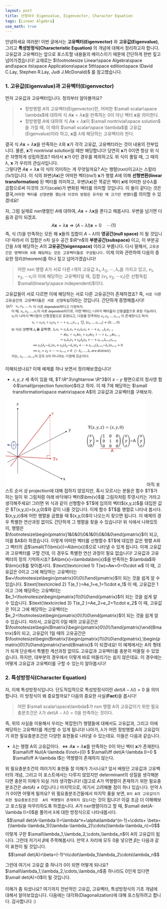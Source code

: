 ```yaml
---
layout: post
title: 선형대수 Eigenvalue, Eigenvector, Character Equation
tags: [Linear Algebra]
use_math: true
---
```

안녕하세요 여러분! 이번 글에서는 **고유벡터(Eigenvector)** 와 **고유값(Eigenvalue)**, 그리고 **특성방정식(Characteristic Equation)** 의 개념에 대해서 정리하고자 합니다. 고유값과 고유벡터는 앞으로 포스트할 내용들의 베이스이기 때문에 간단하게 한번 짚고 넘어가겠습니다! 교재로는 $\footnotesize Linear\space Algebra\space and\space its\space Applications\space 5th\space edition\space (David C.Lay, Stephen R.Lay, Judi J.McDonald)$ 를 참고했습니다.

### 1. 고유값(Eigenvalue)과 고유벡터(Eigenvector)
먼저 고유값과 고유벡터입니다. 정의부터 알아볼까요?
>  - 정방행렬 $A$의 고유벡터(Eigenvector)란, 어떠한 $\small  scalar\space \lambda$에 대하여 식 $A\bm{x}=\lambda\bm{x}$을 만족하는 0이 아닌 벡터 $\bm{x}$을 의미한다.
> - 정방행렬 $A$에 대하여 식 $A\bm{x}=\lambda\bm{x}$이 $\small nontrivial\space solution$ 을 가질 때, 이 때의 $\small scalar\space \lambda$를 고유값(Eigenvalue)이라 하고, $\bm{x}$를 $\lambda$에 해당하는 고유벡터라 한다.

결국 식 $A\bm{x}=\lambda\bm{x}$을 만족하는 $\lambda$와  $\bm{x}$가 각각 고유값, 고유벡터라는 것이 내용의 전부입니다.  물론, $\bm{x}$가 nontrivial solution일 때만 해당합니다! 당연히 $\bm{x}$가 0이면 항상 위 식은 자명하게 성립하겠죠? 따라서 $\bm{x}$가 0인 경우를 제외하고도 위 식이 풀릴 때, 그 때의 $\lambda$, $\bm{x}$ 가 우리의 관심사입니다.  
그렇다면 $A\bm{x}=\lambda\bm{x}$ 이 식이 의미하는 게 무엇일까요? $A$는 행렬(nxn)이고$\lambda$는 스칼라(1x1)입니다. 이 식의 좌변$(A\bm{x})$은 어떠한 벡터(nx1) $\bm{x}$가 행렬 $A$에 의해 **선형변환(linear transformation)** 된 벡터를 의미하고, 우변$(\lambda \bm{x})$은 똑같은 벡터 $\bm{x}$에 어떠한 상수$\lambda$를 곱함으로써 이것의 크기(scale)가 변화된 벡터를 의미할 것입니다. 이 둘이 같다는 것은 결국,``어떠한 벡터를 선형변환 했는데 이것의 방향은 유지된 채 크기만 변했다``를 의미할 수 있겠네요!

자, 그럼 실제로 nxn행렬인 $A$에 대하여, $A\bm{x}=\lambda\bm{x}$을 푼다고 해봅시다. 우변을 넘기면 다음과 같이 되겠죠.
$$A\bm{x}=\lambda\bm{x}\Longrightarrow (A-\lambda I)\bm{x}=0\quad\cdots (1)$$
즉, 식 (1)을 만족하는 모든 해  $\bm{x}$들의 집합이 $A-\lambda I$의 **영공간(null space)** 이 될 것입니다! 따라서 이 집합은 n차 실수 공간 $\R^n$의 **부분공간(subspace)** 이고, 이 부분공간을 $\lambda$에 해당하는 $A$의 **고유공간(eigenspace)** 이라고 부릅니다. 다시 말해서, ``고유공간은 영벡터와 λ에 해당하는 모든 고유벡터들로 구성됩니다.``
이제 이와 관련하여 다음의 중요한 정리(theorem)를 하나 짚고 넘어가겠습니다!
> 어떤 nxn 행렬 $A$가 서로 다른 r개의 고유값 $\lambda_1, \lambda_2, \cdots, \lambda_r$을 가지고 있고, $v_1,v_2, \cdots v_r$이 이에 해당하는 고유벡터일 때, 집합 $\{v_1, v_2, \cdots v_r\}$은 선형독립$\small(linearly\space independent)$이다.

고유값들이 서로 다르면 이에 해당하는 서로 다른 고유공간이 존재하겠죠? 즉, ``서로 다른 고유공간의 고유벡터들은 서로 선형독립``이라는 것입니다. 간단하게 증명해봅시다!
<img src="/assets/그림1추가.png" width="600px">

이해되셨나요? 이제 예제를 하나 보면서  정리해보겠습니다!
- $x,y,z$ 세 축이 있을 때, $T:\R^3\rightarrow \R^3$이 $x-y$ 평면으로의 정사영 함수$\small(projection function)$라고 하자. 이 때 $T$에 해당하는 $\small transformation\space matrix\space A$의 고유값과 고유벡터를 구해보자.
<img src="/img/그림1.png" width="450px">
아직 포스트 순서 상 projection에 대해 접하지 않았지만, 혹시 모르시는 분들은 함수 $T$가 하는 일이 위 그림처럼 아래 바닥에다 벡터$\bm{v}$를 그림자처럼 투영시키는 거라고 생각해주세요! 그러면 위 식과 같이 선형함수 $T$에 임의의 벡터$(x,y,z)$를 대입한 값은 $T(x,y,z)=(x,y,0)$와 같이 나올 것입니다. 이제 함수 $T$를 행렬로 나타내 봅시다.  $(x,y,z)$에 어떤 행렬을 곱했을 때 $(x,y,0)$이 나오는지 찾으면 됩니다. 이 예제의 경우 특별한 연산과정 없이도 간단하게 그 행렬을 찾을 수 있습니다! 위 식에서 나와있듯이, 행렬은 $\footnotesize\begin{pmatrix}1&0&0\\0&1&0\\0&0&0\end{pmatrix}$이 되고, 이를 $A$라 하겠습니다.
이렇게 어떠한 벡터를 선형함수 $T$에 대입한 값은 행렬 A와 그 벡터의 곱$\small(T(\bm{x})=A\bm{x})$으로 나타낼 수 있게 됩니다. 이제 고유값과 고유벡터를 구할 건데, 이 경우도 특별한 연산 과정이 필요 없습니다! 고유값과 고유벡터의 정의 기억하시죠? $A\bm{x}=\lambda\bm{x}$을 만족하는 $\lambda$와 $\bm{x}$를 찾아봅시다.
$\text{\textcircled 1} T(w)=Aw=0=0\cdot w$  
이 때, 고유값은 0이고 그에 해당하는 고유벡터는 $w=\footnotesize\begin{pmatrix}0\\0\\1\end{pmatrix}$이 되는 것을 쉽게 알 수 있습니다.
$\text{\textcircled 2} T(e_1 )=Ae_1=e_1=1\cdot e_1$
이 때, 고유값은 1이고 그에 해당하는 고유벡터는 $e_1=\footnotesize\begin{pmatrix}1\\0\\0\end{pmatrix}$이 되는 것을 쉽게 알 수 있습니다.
$\text{\textcircled 3} T(e_2 )=Ae_2=e_2=1\cdot e_2$
이 때, 고유값은 1이고 그에 해당하는 고유벡터는 $e_2=\footnotesize\begin{pmatrix}0\\1\\0\end{pmatrix}$이 되는 것을 쉽게 알 수 있습니다.
따라서, 고유값이 0일 때의 고유공간은 $\footnotesize\begin{Bmatrix}\begin{pmatrix}0\\0\\1\end{pmatrix}\end{Bmatrix}$이 되고, 고유값이 1일 때의 고유공간은 $\footnotesize\begin{Bmatrix}\begin{pmatrix}1\\0\\0\end{pmatrix},\begin{pmatrix}0\\1\\0\end{pmatrix}\end{Bmatrix}$ 이 되겠네요!
이 예제에서는 A의 형태가 되게 단순해서 특별한 계산과정 없이도 고유값과 고유벡터를 충분히 떠올릴 수 있었습니다. 하지만, 대부분의 경우에서 이렇게 바로 떠올리기는 쉽지 않은데요. 이 경우에는 어떻게 고유값과 고유벡터를 구할 수 있는지 알아봅시다!
<br>

### 2. 특성방정식(Character Equation)
자, 이제 특성방정식입니다. 단도직입적으로 특성방정식이란 $det(A-\lambda I)=0$ 을 의미합니다. 이 방정식이 왜 중요할까요? 다음의 중요한 사실(**Fact**)을 봅시다!
> 어떤 $\small scalar\space\lambda$가 nxn 행렬 A의 고유값이기 위한 필요충분조건은 $\lambda$가 $det(A-\lambda I)=0$을 만족하는 것이다.

즉, 위의 사실을 이용해서 우리는 복잡한(?) 행렬들에 대해서도 고유값과, 그리고 이에 해당하는 고유벡터를 계산할 수 있게 됩니다! 나아가, $\lambda$가 어떤 정방행렬 A의 고유값이기 위한 필요충분조건은 다양한 표현들로 나타낼 수 있는데요. 이들은  다음과 같습니다.
- $\lambda$는 행렬 A의 고유값이다.
$\iff A\bm{x}=\lambda \bm{x}$를 만족하는 0이 아닌 벡터 $\bm{x}$가 존재한다.
$\small\iff Nul(A-\lambda I)\not=\{0\} $
$\small\iff det(A-\lambda I)=0 $
$\small\iff A-\lambda I$는 역행렬이 존재하지 않는다.

위 필요충분조건의 여러가지 표현들 잘 이해가 가시나요? 앞서 배웠던 고유값과 고유벡터의 개념, 그리고 이 포스트에서는 다루지 않았지만 determinant의 성질을 생각해본다면 충분히 이해가 되실 거라 생각합니다! (참고로 $A$가 역행렬이 존재하기 위한 필요충분조건은 $det(A)\not=0$입니다.) 마지막으로, 여기서 고려해볼 점이 하나 있습니다. 만약 $\lambda$가 0이면 어떻게 될까요? 위 필요충분조건들에서 마지막 줄을 보면, ``0이 A의 고유값이기 위한 필요충분조건은  A의 역행렬이 존재하지 않는다``는 것이 됩니다! 이걸 조금 더 이해해보고 포스팅을 마무리하도록 하겠습니다. $A$가 nxn행렬이라고 할 때, $\small det(A-\lambda I)=0$을 풀어서 $\lambda$에 대한 방정식으로 나타내봅시다.
$$\small det(A-\lambda I)=\lambda^n+\alpha\lambda^{n-1}+\cdots+ \beta=(\lambda-\lambda_1)(\lambda-\lambda_2)\cdots(\lambda-\lambda_n)=0$$
이렇게 구한 $\small\lambda_1,\lambda_2,\cdots,\lambda_n$이 A의 고유값이 됩니다. 그런데 저기서 $\beta$에 주목해봅시다. 만약 $\lambda$ 자리에 모두 0을 넣으면 $\beta$는 다음과 같이 표현이 될 것입니다.
$$\small det(A)=\beta=(-1)^n\cdot\lambda_1\lambda_2\cdots\lambda_n$$

그런데 여기서 고유값 중 하나가 0이 되면 어떻게 되나요? $\small\lambda_1,\lambda_2,\cdots,\lambda_n$중 하나라도 0인게 있다면 $\small det(A)=0$이 될 것입니다.
<br><br>
이해가 좀 되셨나요? 여기까지 전반적인 고유값, 고유벡터, 특성방정식의 기초 개념에 대해서 알아보았습니다. 다음에는 대각화(Diagonalization)에 대해 포스팅하려고 합니다. 감사합니다 :)
